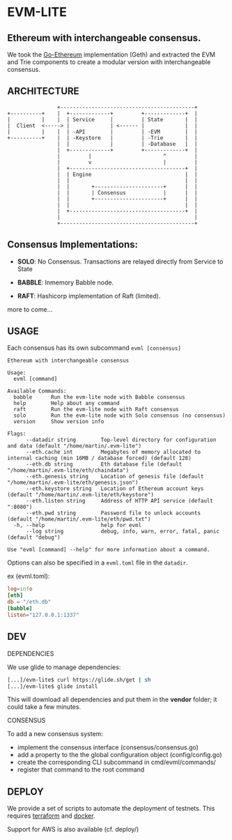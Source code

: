 # EVM-LITE
## Ethereum with interchangeable consensus.

We took the [Go-Ethereum](https://github.com/ethereum/go-ethereum) 
implementation (Geth) and extracted the EVM and Trie components to create a 
modular version with interchangeable consensus. 

## ARCHITECTURE

```
                +-------------------------------------------+
+----------+    |  +-------------+         +-------------+  |       
|          |    |  | Service     |         | State       |  |
|  Client  <-----> |             | <------ |             |  |
|          |    |  | -API        |         | -EVM        |  |
+----------+    |  | -Keystore   |         | -Trie       |  |
                |  |             |         | -Database   |  |
                |  +-------------+         +-------------+  |
                |         |                       ^         |     
                |         v                       |         |
                |  +-------------------------------------+  |
                |  | Engine                              |  |
                |  |                                     |  | 
                |  |       +----------------------+      |  |
                |  |       | Consensus            |      |  |
                |  |       +----------------------+      |  |
                |  |                                     |  |
                |  +-------------------------------------+  |
                |                                           | 
                +-------------------------------------------+

```

## Consensus Implementations:

- **SOLO**: No Consensus. Transactions are relayed directly from Service to 
            State

- **BABBLE**: Inmemory Babble node.

- **RAFT**: Hashicorp implementation of Raft (limited).

more to come...

## USAGE

Each consensus has its own subcommand `evml [consensus]`

```
Ethereum with interchangeable consensus

Usage:
  evml [command]

Available Commands:
  babble      Run the evm-lite node with Babble consensus
  help        Help about any command
  raft        Run the evm-lite node with Raft consensus
  solo        Run the evm-lite node with Solo consensus (no consensus)
  version     Show version info

Flags:
      --datadir string        Top-level directory for configuration and data (default "/home/martin/.evm-lite")
      --eth.cache int         Megabytes of memory allocated to internal caching (min 16MB / database forced) (default 128)
      --eth.db string         Eth database file (default "/home/martin/.evm-lite/eth/chaindata")
      --eth.genesis string    Location of genesis file (default "/home/martin/.evm-lite/eth/genesis.json")
      --eth.keystore string   Location of Ethereum account keys (default "/home/martin/.evm-lite/eth/keystore")
      --eth.listen string     Address of HTTP API service (default ":8080")
      --eth.pwd string        Password file to unlock accounts (default "/home/martin/.evm-lite/eth/pwd.txt")
  -h, --help                  help for evml
      --log string            debug, info, warn, error, fatal, panic (default "debug")

Use "evml [command] --help" for more information about a command.

```

Options can also be specified in a `evml.toml` file in the `datadir`. 

ex (evml.toml):
``` toml
log=info
[eth]
db = "/eth.db"
[babble]
listen="127.0.0.1:1337"
```

## DEV

DEPENDENCIES

We use glide to manage dependencies: 

```bash
[...]/evm-lite$ curl https://glide.sh/get | sh
[...]/evm-lite$ glide install
```
This will download all dependencies and put them in the **vendor** folder; it 
could take a few minutes.

CONSENSUS

To add a new consensus system:

- implement the consensus interface (consensus/consensus.go)
- add a property to the the global configuration object (config/config.go)
- create the corresponding CLI subcommand in cmd/evml/commands/
- register that command to the root command


## DEPLOY

We provide a set of scripts to automate the deployment of testnets. This 
requires [terraform](https://www.terraform.io/) and 
[docker](https://www.docker.com/).

Support for AWS is also available (cf. deploy/)



